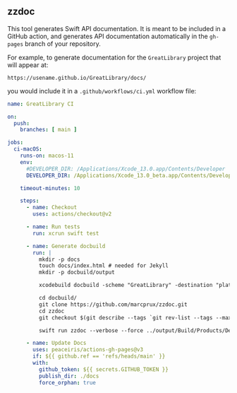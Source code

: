 <h2>zzdoc</h2>


This tool generates Swift API documentation.
It is meant to be included in a GitHub action,
and generates API documentation automatically 
in the `gh-pages` branch of your repository.


For example, to generate documentation for the
`GreatLibrary` project that will appear at:

    https://usename.github.io/GreatLibrary/docs/

you would include it in a
`.github/workflows/ci.yml` workflow file:

```yaml
name: GreatLibrary CI

on:
  push:
    branches: [ main ]

jobs:
  ci-macOS:
    runs-on: macos-11
    env:
      #DEVELOPER_DIR: /Applications/Xcode_13.0.app/Contents/Developer
      DEVELOPER_DIR: /Applications/Xcode_13.0_beta.app/Contents/Developer

    timeout-minutes: 10

    steps:
      - name: Checkout
        uses: actions/checkout@v2

      - name: Run tests
        run: xcrun swift test

      - name: Generate docbuild
        run: |
          mkdir -p docs
          touch docs/index.html # needed for Jekyll
          mkdir -p docbuild/output

          xcodebuild docbuild -scheme "GreatLibrary" -destination "platform=macOS" -derivedDataPath docbuild/output/

          cd docbuild/
          git clone https://github.com/marcprux/zzdoc.git
          cd zzdoc
          git checkout $(git describe --tags `git rev-list --tags --max-count=1`) # for latest release; otherwise use main

          swift run zzdoc --verbose --force ../output/Build/Products/Debug/GreatLibrary.doccarchive ../../docs/

      - name: Update Docs
        uses: peaceiris/actions-gh-pages@v3
        if: ${{ github.ref == 'refs/heads/main' }}
        with:
          github_token: ${{ secrets.GITHUB_TOKEN }}
          publish_dir: ./docs
          force_orphan: true

```


